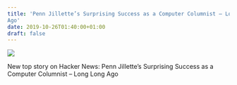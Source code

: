 ```yaml
---
title: 'Penn Jillette’s Surprising Success as a Computer Columnist – Long Long
Ago'
date: 2019-10-26T01:40:00+01:00
draft: false
---
```


![](https://ifttt.com/images/no_image_card.png)  

New top story on Hacker News: Penn Jillette’s Surprising Success as a Computer Columnist – Long Long Ago